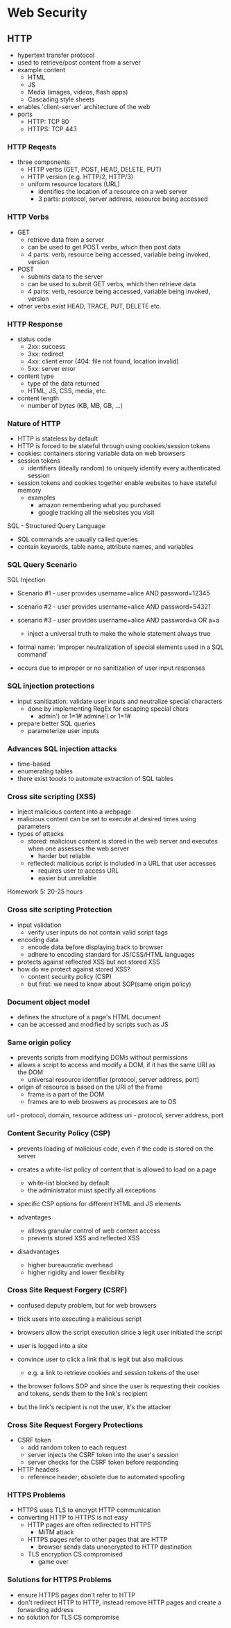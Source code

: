 # Web Security

## HTTP
* hypertext transfer protocol
* used to retrieve/post content from a server
* example content
    * HTML
    * JS
    * Media (images, videos, flash apps)
    * Cascading style sheets
* enables 'client-server' architecture of the web
* ports
    * HTTP: TCP 80
    * HTTPS: TCP 443

### HTTP Reqests
* three components
    * HTTP verbs (GET, POST, HEAD, DELETE, PUT)
    * HTTP version (e.g. HTTP/2, HTTP/3)
    * uniform resource locators (URL)
        * identifies the location of a resource on a web server
        * 3 parts: protocol, server address, resource being accessed

### HTTP Verbs
* GET
    * retrieve data from a server
    * can be used to get POST verbs, which then post data
    * 4 parts: verb, resource being accessed, variable being invoked, version
* POST
    * submits data to the server
    * can be used to submit GET verbs, which then retrieve data
    * 4 parts: verb, resource being accessed, variable being invoked, version
* other verbs exist HEAD, TRACE, PUT, DELETE etc.

### HTTP Response
* status code
    * 2xx: success
    * 3xx: redirect
    * 4xx: client error (404: file not found, location invalid)
    * 5xx: server error
* content type
    * type of the data returned
    * HTML, JS, CSS, media, etc.
* content length
    * number of bytes (KB, MB, GB, ...)

### Nature of HTTP
* HTTP is stateless by default
* HTTP is forced to be stateful through using cookies/session tokens
* cookies: containers storing variable data on web browsers
* session tokens
    * identifiers (ideally random) to uniquely identify every authenticated session
* session tokens and cookies together enable websites to have stateful memory
    * examples
        * amazon remembering what you purchased
        * google tracking all the websites you visit


SQL - Structured Query Language

* SQL commands are uaually called queries
* contain keywords, table name, attribute names, and variables

### SQL Query Scenario
SQL Injection
* Scenario #1 - user provides username=alice AND password=12345
* scenario #2 - user provides username=alice AND password=54321
* scenario #3 - user provides username=alice AND password=a OR a=a
    * inject a universal truth to make the whole statement always true

* formal name: 'improper neutralization of special elements used in a SQL command'
* occurs due to improper or no sanitization of user input responses

### SQL injection protections
* input sanitization: validate user inputs and neutralize special characters
    * done by implementing RegEx for escaping special chars
        * admin') or 1=1#   admine\'\ or 1=1\#
* prepare better SQL queries
    * parameterize user inputs

### Advances SQL injection attacks
* time-based
* enumerating tables
* there exist toools to automate extraction of SQL tables

### Cross site scripting (XSS)
* inject malicious content into a webpage
* malicious content can be set to execute at desired times using parameters
* types of attacks
    * stored: malicious content is stored in the web server and executes when one assesses the web server
        * harder but reliable
    * reflected: malicious script is included in a URL that user accesses
        * requires user to access URL
        * easier but unreliable

Homework 5: 20-25 hours

### Cross site scripting Protection
* input validation
    * verify user inputs do not contain valid script tags
* encoding data
    * encode data before displaying back to browser
    * adhere to encoding standard for JS/CSS/HTML languages
* protects against reflected XSS but not stored XSS
* how do we protect against stored XSS?
    * content security policy (CSP)
    * but first: we need to know about SOP(same origin policy)

### Document object model
* defines the structure of a page's HTML document
* can be accessed and modified by scripts such as JS

### Same origin policy
* prevents scripts from modifying DOMs without permissions
* allows a script to access and modify a DOM, if it has the same URI as the DOM
    * universal resource identifier (protocol, server address, port)
* origin of resource is based on the URI of the frame
    * frame is a part of the DOM
    * frames are to web broswers as processes are to OS

url - protocol, domain, resource address
uri - protocol, server address, port

### Content Security Policy (CSP)
* prevents loading of malicious code, even if the code is stored on the server
* creates a white-list policy of content that is allowed to load on a page
    * white-list blocked by default
    * the administrator must specify all exceptions
* specific CSP options for different HTML and JS elements 

* advantages
    * allows granular control of web content access
    * prevents stored XSS and reflected XSS
* disadvantages
    * higher bureaucratic overhead
    * higher rigidity and lower flexibility

### Cross Site Request Forgery (CSRF)
* confused deputy problem, but for web browsers
* trick users into executing a malicious script
* browsers allow the script execution since a legit user initiated the script

* user is logged into a site
* convince user to click a link that is legit but also malicious
    * e.g. a link to retrieve cookies and session tokens of the user
* the browser follows SOP and since the user is requesting their cookies and tokens, sends them to the link's recipient
* but the link's recipient is not the user, it's the attacker

### Cross Site Request Forgery Protections
* CSRF token
    * add random token to each request
    * server injects the CSRF token into the user's session
    * server checks for the CSRF token before responding
* HTTP headers
    * reference header; obsolete due to automated spoofing

### HTTPS Problems
* HTTPS uses TLS to encrypt HTTP communication
* converting HTTP to HTTPS is not easy
    * HTTP pages are often redirected to HTTPS
        * MiTM attack
    * HTTPS pages refer to other pages that are HTTP
        * browser sends data unencrypted to HTTP destination
    * TLS encryption CS compromised
        * game over

### Solutions for HTTPS Problems
* ensure HTTPS pages don't refer to HTTP
* don't redirect HTTP to HTTP, instead remove HTTP pages and create a forwarding address
* no solution for TLS CS compromise
